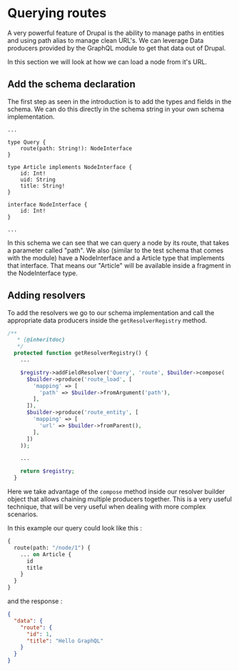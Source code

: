 # Querying routes

A very powerful feature of Drupal is the ability to manage paths in entities and using path alias to manage clean URL's. We can leverage Data producers provided by the GraphQL module to get that data out of Drupal.

In this section we will look at how we can load a node from it's URL.

## Add the schema declaration

The first step as seen in the introduction is to add the types and fields in the schema. We can do this directly in the schema string in your own schema implementation.

```
...

type Query {
    route(path: String!): NodeInterface
}

type Article implements NodeInterface {
    id: Int!
    uid: String
    title: String!
}

interface NodeInterface {
    id: Int!
}

...

```

In this schema we can see that we can query a node by its route, that takes a parameter called "path". We also (similar to the test schema that comes with the module) have a NodeInterface and a Article type that implements that interface. That means our "Article" will be available inside a fragment in the NodeInterface type.

## Adding resolvers

To add the resolvers we go to our schema implementation and call the appropriate data producers inside the `getResolverRegistry` method.

```php
/**
   * {@inheritdoc}
   */
  protected function getResolverRegistry() {
    ...

    $registry->addFieldResolver('Query', 'route', $builder->compose(
      $builder->produce('route_load', [
        'mapping' => [
          'path' => $builder->fromArgument('path'),
        ],
      ]),
      $builder->produce('route_entity', [
        'mapping' => [
          'url' => $builder->fromParent(),
        ],
      ])
    ));

    ...

    return $registry;
  }
```

Here we take advantage of the `compose` method inside our resolver builder object that allows chaining multiple producers together. This is a very useful technique, that will be very useful when dealing with more complex scenarios.

In this example our query could look like this : 

```graphql
{
  route(path: "/node/1") {
    ... on Article {
      id
      title
    }
  }
}
```

and the response : 

```json
{
  "data": {
    "route": {
      "id": 1,
      "title": "Hello GraphQL"
    }
  }
}
```
